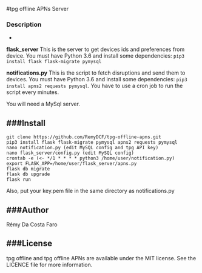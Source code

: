 #tpg offline APNs Server

### Description
-
**flask_server** This is the server to get devices ids and preferences from device. You must have Python 3.6 and install some dependencies: ``` pip3 install flask flask-migrate pymysql ```

**notifications.py** This is the script to fetch disruptions and send them to devices. You must have Python 3.6 and install some dependencies: ``` pip3 install apns2 requests pymysql ```. You have to use a cron job to run the script every minutes.

You will need a MySql server.

###Install
-
```
git clone https://github.com/RemyDCF/tpg-offline-apns.git
pip3 install flask flask-migrate pymysql apns2 requests pymysql
nano notification.py (edit MySQL config and tpg API key)
nano flask_server/config.py (edit MySQL config)
crontab -e (<- */1 * * * * python3 /home/user/notification.py)
export FLASK_APP=/home/user/flask_server/apns.py
flask db migrate
flask db upgrade
flask run

```

Also, put your key.pem file in the same directory as notifications.py

###Author
-
Rémy Da Costa Faro

###License
-
tpg offline and tpg offline APNs are available under the MIT license. See the LICENCE file for more information.
